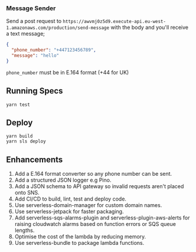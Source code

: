 ### Message Sender

Send a post request to `https://awvmj0z5d9.execute-api.eu-west-1.amazonaws.com/production/send-message` with the body and you'll receive a text message;

```json
{
  "phone_number": "+447123456789", 
  "message": "hello"
}
```

`phone_number` must be in E.164 format (+44 for UK)

## Running Specs

```
yarn test
```

## Deploy

```
yarn build
yarn sls deploy
```

## Enhancements

1. Add a E.164 format converter so any phone number can be sent.
2. Add a structured JSON logger e.g Pino.
3. Add a JSON schema to API gateway so invalid requests aren't placed onto SNS.
4. Add CI/CD to build, lint, test and deploy code.
5. Use serverless-domain-manager for custom domain names.
6. Use serverless-jetpack for faster packaging.
7. Add serverless-sqs-alarms-plugin and serverless-plugin-aws-alerts for raising cloudwatch alarms based on function errors or SQS queue lengths.
8. Optimise the cost of the lambda by reducing memory.
9.  Use serverless-bundle to package lambda functions.
